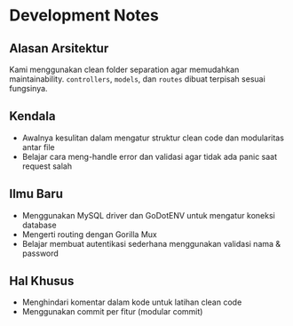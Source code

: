 # Development Notes

## Alasan Arsitektur
Kami menggunakan clean folder separation agar memudahkan maintainability. `controllers`, `models`, dan `routes` dibuat terpisah sesuai fungsinya.

## Kendala
- Awalnya kesulitan dalam mengatur struktur clean code dan modularitas antar file
- Belajar cara meng-handle error dan validasi agar tidak ada panic saat request salah

## Ilmu Baru
- Menggunakan MySQL driver dan GoDotENV untuk mengatur koneksi database
- Mengerti routing dengan Gorilla Mux
- Belajar membuat autentikasi sederhana menggunakan validasi nama & password

## Hal Khusus
- Menghindari komentar dalam kode untuk latihan clean code
- Menggunakan commit per fitur (modular commit)
